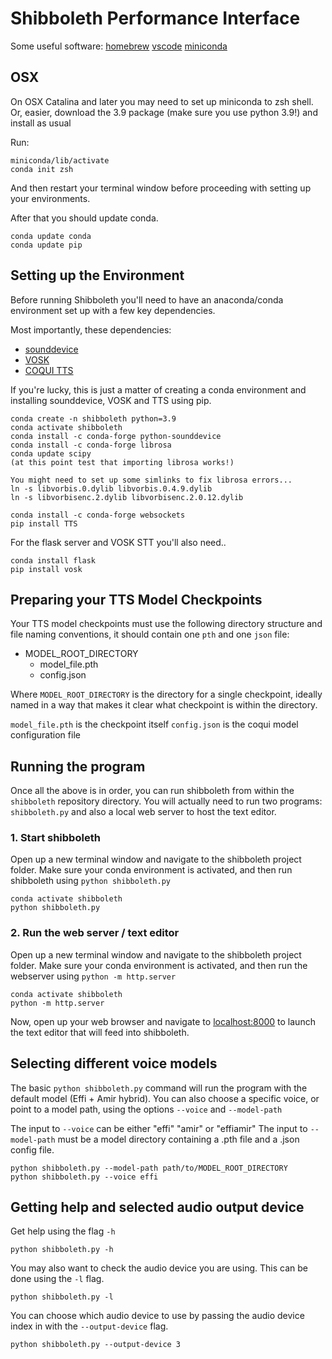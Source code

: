 # Shibboleth Performance Interface

Some useful software:
[homebrew](https://brew.sh/)
[vscode](https://code.visualstudio.com/download)
[miniconda](https://docs.conda.io/en/latest/miniconda.html)


## OSX

On OSX Catalina and later you may need to set up miniconda to zsh shell.
Or, easier, download the 3.9 package (make sure you use python 3.9!)
and install as usual

Run:

```
miniconda/lib/activate
conda init zsh
```

And then restart your terminal window before proceeding with setting up your environments.

After that you should update conda.
```
conda update conda
conda update pip
```


## Setting up the Environment

Before running Shibboleth you'll need to have an anaconda/conda environment
set up with a few key dependencies.


Most importantly, these dependencies:

* [sounddevice](https://python-sounddevice.readthedocs.io/en/0.4.5/)
* [VOSK](https://alphacephei.com/vosk/)
* [COQUI TTS](https://github.com/coqui-ai/TTS)

If you're lucky, this is just a matter of creating a conda environment and installing sounddevice, VOSK and TTS using pip.

```
conda create -n shibboleth python=3.9
conda activate shibboleth
conda install -c conda-forge python-sounddevice
conda install -c conda-forge librosa
conda update scipy
(at this point test that importing librosa works!)

You might need to set up some simlinks to fix librosa errors...
ln -s libvorbis.0.dylib libvorbis.0.4.9.dylib
ln -s libvorbisenc.2.dylib libvorbisenc.2.0.12.dylib

conda install -c conda-forge websockets
pip install TTS
```

For the flask server and VOSK STT you'll also need..
```
conda install flask
pip install vosk
```

## Preparing your TTS Model Checkpoints

Your TTS model checkpoints must use the following directory structure and file
naming conventions, it should contain one `pth` and one `json` file:

- MODEL_ROOT_DIRECTORY
  - model_file.pth
  - config.json

Where `MODEL_ROOT_DIRECTORY` is the directory for a single checkpoint, ideally named
in a way that makes it clear what checkpoint is within the directory.

`model_file.pth`  is the checkpoint itself
`config.json`     is the coqui model configuration file


## Running the program

Once all the above is in order, you can run shibboleth from within the `shibboleth`
repository directory. You will actually need to run two programs: `shibboleth.py` and also a local web server to host the text editor. 

### 1. Start shibboleth

Open up a new terminal window and navigate to the shibboleth project folder.
Make sure your conda environment is activated, and then run shibboleth using `python shibboleth.py`

```
conda activate shibboleth
python shibboleth.py
```

### 2. Run the web server / text editor

Open up a new terminal window and navigate to the shibboleth project folder. 
Make sure your conda environment is activated, and then run the webserver using `python -m http.server`

```
conda activate shibboleth
python -m http.server
```

Now, open up your web browser and navigate to [localhost:8000](http://localhost:8000) to launch the text editor that will feed into shibboleth.


## Selecting different voice models

The basic `python shibboleth.py` command will run the program with the default model (Effi + Amir hybrid). You can also choose a specific voice, or point to a model path, using the options `--voice` and `--model-path`

The input to `--voice` can be either "effi" "amir" or "effiamir"
The input to `--model-path` must be a model directory containing a .pth file and a .json config file.

```
python shibboleth.py --model-path path/to/MODEL_ROOT_DIRECTORY
python shibboleth.py --voice effi
```

## Getting help and selected audio output device

Get help using the flag `-h`
```
python shibboleth.py -h
```

You may also want to check the audio device you are using. This can be done using the `-l` flag.
```
python shibboleth.py -l
```

You can choose which audio device to use by passing the audio device index in with the `--output-device` flag.
```
python shibboleth.py --output-device 3
```
